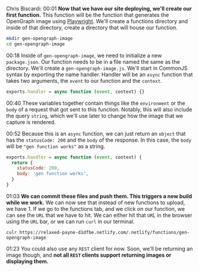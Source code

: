 Chris Biscardi: 00:01 **Now that we have our site deploying, we'll create our first function.** This function will be the function that generates the OpenGraph image using [Playwright](https://github.com/microsoft/playwright). We'll create a functions directory and inside of that directory, create a directory that will house our function.

```bash
mkdir gen-opengraph-image
cd gen-opengraph-image
```

00:18 Inside of `gen-opengraph-image`, we need to initialize a new `package.json`. Our function needs to be in a file named the same as the directory. We'll create a `gen-opengraph-image.js`. We'll start in CommonJS syntax by exporting the name handler. Handler will be an `async` function that takes two arguments, the `event` to our function and the `context`.

```js
exports.handler = async function (event, context) {}
```

00:40 These variables together contain things like the `environment` or the `body` of a request that got sent to this function. Notably, this will also include the query `string`, which we'll use later to change how the image that we capture is rendered.

00:52 Because this is an `async` function, we can just return an `object` that has the `statusCode: 200` and the `body` of the response. In this case, the `body` will be `"gen function works"` as a string.

```js
exports.handler = async function (event, context) {
  return {
    statusCode: 200,
    body: 'gen function works',
  }
}
```

01:03 **We can commit these files and push them. This triggers a new build while we work.** We can now see that instead of new functions to upload, we have 1. If we go to the functions tab, and we click on our function, we can see the `URL` that we have to hit. We can either hit that `UR`L in the browser using the `URL` bar, or we can run `curl` in our terminal.

```
culr https://relaxed-payne-d1dfbe.netlify.com/.netlify/functions/gen-opengraph-image
```

01:23 You could also use any `REST` client for now. Soon, we'll be returning an image though, and **not all `REST` clients support returning images or displaying them.**
